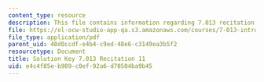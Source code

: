 ```yaml
---
content_type: resource
description: This file contains information regarding 7.013 recitation 11.
file: https://ol-ocw-studio-app-qa.s3.amazonaws.com/courses/7-013-introductory-biology-spring-2013/e4c4f85eb989c0ef92a6d70504ba9b45_MIT7_013S12_RecitatSol_11.pdf
file_type: application/pdf
parent_uid: 48d0ccdf-e4b4-c9ed-48e6-c3149ea3b5f2
resourcetype: Document
title: Solution Key 7.013 Recitation 11
uid: e4c4f85e-b989-c0ef-92a6-d70504ba9b45
---
```

